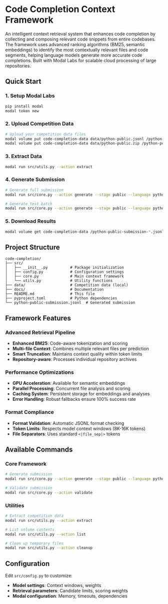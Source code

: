 # Code Completion Context Framework

An intelligent context retrieval system that enhances code completion by collecting and composing relevant code snippets from entire codebases. The framework uses advanced ranking algorithms (BM25, semantic embeddings) to identify the most contextually relevant files and code segments, helping language models generate more accurate code completions. Built with Modal Labs for scalable cloud processing of large repositories.


## Quick Start

### 1. Setup Modal Labs

```bash
pip install modal
modal token new
```

### 2. Upload Competition Data

```bash
# Upload your competition data files
modal volume put code-completion-data data/python-public.jsonl /python-public.jsonl
modal volume put code-completion-data data/python-public.zip /python-public.zip
```

### 3. Extract Data

```bash
modal run src/utils.py --action extract
```

### 4. Generate Submission

```bash
# Generate full submission
modal run src/core.py --action generate --stage public --language python

# Generate test batch
modal run src/core.py --action generate --stage public --language python --batch-size 10
```

### 5. Download Results

```bash
modal volume get code-completion-data /python-public-submission-*.jsonl ./
```

## Project Structure

```
code-completion/
├── src/
│   ├── __init__.py          # Package initialization
│   ├── config.py            # Configuration settings
│   ├── core.py              # Main context framework
│   └── utils.py             # Utility functions
├── data/                    # Competition data (local)
├── docs/                    # Documentation
├── README.md                # This file
├── pyproject.toml           # Python dependencies
└── python-public-submission.jsonl  # Generated submission
```

## Framework Features

### Advanced Retrieval Pipeline
- **Enhanced BM25**: Code-aware tokenization and scoring
- **Multi-file Context**: Combines multiple relevant files per prediction
- **Smart Truncation**: Maintains context quality within token limits
- **Repository-aware**: Processes individual repository archives

### Performance Optimizations
- **GPU Acceleration**: Available for semantic embeddings
- **Parallel Processing**: Concurrent file analysis and scoring
- **Caching System**: Persistent storage for embeddings and analyses
- **Error Handling**: Robust fallbacks ensure 100% success rate

### Format Compliance
- **Format Validation**: Automatic JSONL format checking
- **Token Limits**: Respects model context windows (8K-16K tokens)
- **File Separators**: Uses standard `<|file_sep|>` tokens

## Available Commands

### Core Framework
```bash
# Generate submission
modal run src/core.py --action generate --stage public --language python

# Validate submission
modal run src/core.py --action validate
```

### Utilities
```bash
# Extract competition data
modal run src/utils.py --action extract

# List volume contents
modal run src/utils.py --action list

# Clean up temporary files
modal run src/utils.py --action cleanup
```

## Configuration

Edit `src/config.py` to customize:

- **Model settings**: Context windows, weights
- **Retrieval parameters**: Candidate limits, scoring weights
- **Modal configuration**: Memory, timeouts, dependencies
